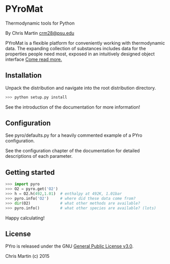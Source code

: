 # PYroMat

Thermodynamic tools for Python

By Chris Martin [crm28@psu.edu](mailto:crm28@psu.edu)

PYroMat is a flexible platform for conveniently working with thermodynamic data.  The expanding collection of substances includes data for the properties people need most, exposed in an intuitively designed object interface [Come read more.](https://chmarti1.github.io/PYroMat/)

## Installation
Unpack the distribution and navigate into the root distribution directory.
```python
>>> python setup.py install
```
See the introduction of the documentation for more information!

## Configuration
See pyro/defaults.py for a heavily commented example of a PYro configuration.

See the configuration chapter of the documentation for detailed descriptions of each parameter.

## Getting started
```python
>>> import pyro
>>> O2 = pyro.get('O2')
>>> h = O2.h(492,1.01)  # enthalpy at 492K, 1.01bar
>>> pyro.info('O2')     # where did these data come from?
>>> dir(O2)             # what other methods are available?
>>> pyro.info()         # what other species are available? (lots)
```

Happy calculating!

## License
PYro is released under the GNU [General Public License v3.0](http://www.gnu.org/licenses/gpl-3.0.en.html).

Chris Martin (c) 2015

